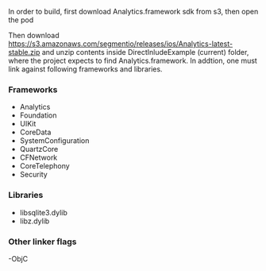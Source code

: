 In order to build, first download Analytics.framework sdk from s3, then open the pod

Then download https://s3.amazonaws.com/segmentio/releases/ios/Analytics-latest-stable.zip and unzip contents inside DirectInludeExample (current) folder, where the project expects to find Analytics.framework. In addtion, one must link against following frameworks and libraries. 

### Frameworks
* Analytics
* Foundation
* UIKit
* CoreData
* SystemConfiguration
* QuartzCore
* CFNetwork
* CoreTelephony
* Security

### Libraries
* libsqlite3.dylib
* libz.dylib

### Other linker flags
 -ObjC

